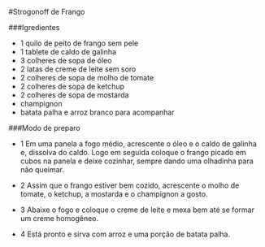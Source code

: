 #Strogonoff de Frango

###Igredientes

 - 1 quilo de peito de frango sem pele
 - 1 tablete de caldo de galinha
 - 3 colheres de sopa de óleo
 - 2 latas de creme de leite sem soro
 - 2 colheres de sopa de molho de tomate
 - 2 colheres de sopa de ketchup
 - 2 colheres de sopa de mostarda
 - champignon
 - batata palha e arroz branco para acompanhar

###Modo de preparo

 - 1 Em uma panela a fogo médio, acrescente o óleo e o caldo de galinha e, dissolva do caldo. Logo em seguida coloque o frango picado em cubos na panela e deixe cozinhar, sempre dando uma olhadinha para não queimar.

 - 2 Assim que o frango estiver bem cozido, acrescente o molho de tomate, o ketchup, a mostarda e o champignon a gosto.

 - 3 Abaixe o fogo e coloque o creme de leite e mexa bem até se formar um creme homogêneo.

 - 4 Está pronto e sirva com arroz e uma porção de batata palha.